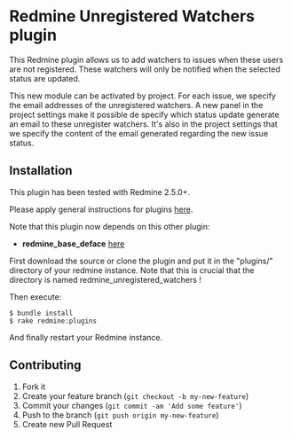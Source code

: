 Redmine Unregistered Watchers plugin
======================

This Redmine plugin allows us to add watchers to issues when these users are not registered. These watchers will only be notified when the selected status are updated.

This new module can be activated by project.
For each issue, we specify the email addresses of the unregistered watchers.
A new panel in the project settings make it possible de specify which status update generate an email to these unregister watchers. It's also in the project settings that we specify the content of the email generated regarding the new issue status.


Installation
------------

This plugin has been tested with Redmine 2.5.0+.

Please apply general instructions for plugins [here](http://www.redmine.org/wiki/redmine/Plugins).

Note that this plugin now depends on this other plugin:

* **redmine_base_deface** [here](https://github.com/jbbarth/redmine_base_deface)

First download the source or clone the plugin and put it in the "plugins/" directory of your redmine instance. Note that this is crucial that the directory is named redmine_unregistered_watchers !

Then execute:

    $ bundle install
    $ rake redmine:plugins

And finally restart your Redmine instance.


Contributing
------------

1. Fork it
2. Create your feature branch (`git checkout -b my-new-feature`)
3. Commit your changes (`git commit -am 'Add some feature'`)
4. Push to the branch (`git push origin my-new-feature`)
5. Create new Pull Request
